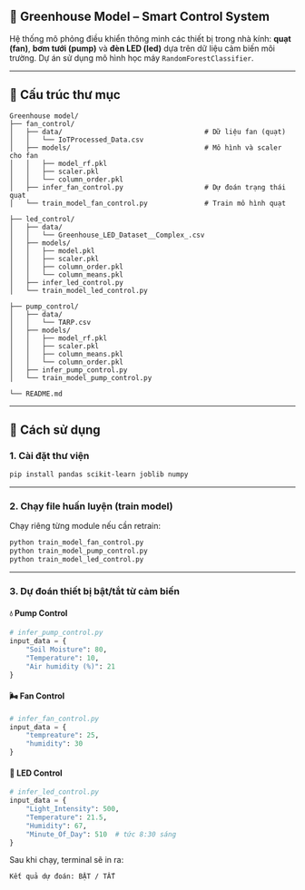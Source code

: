 ## 🌿 Greenhouse Model – Smart Control System

Hệ thống mô phỏng điều khiển thông minh các thiết bị trong nhà kính: **quạt (fan)**, **bơm tưới (pump)** và **đèn LED (led)** dựa trên dữ liệu cảm biến môi trường. Dự án sử dụng mô hình học máy `RandomForestClassifier`.

---

## 📁 Cấu trúc thư mục

```
Greenhouse model/
├── fan_control/
│   ├── data/                                   # Dữ liệu fan (quạt)
│   │   └── IoTProcessed_Data.csv
│   ├── models/                                 # Mô hình và scaler cho fan
│   │   ├── model_rf.pkl
│   │   ├── scaler.pkl
│   │   └── column_order.pkl
│   ├── infer_fan_control.py                    # Dự đoán trạng thái quạt
│   └── train_model_fan_control.py              # Train mô hình quạt

├── led_control/
│   ├── data/
│   │   └── Greenhouse_LED_Dataset__Complex_.csv
│   ├── models/
│   │   ├── model.pkl
│   │   ├── scaler.pkl
│   │   ├── column_order.pkl
│   │   └── column_means.pkl
│   ├── infer_led_control.py
│   └── train_model_led_control.py

├── pump_control/
│   ├── data/
│   │   └── TARP.csv
│   ├── models/
│   │   ├── model_rf.pkl
│   │   ├── scaler.pkl
│   │   ├── column_means.pkl
│   │   └── column_order.pkl
│   ├── infer_pump_control.py
│   └── train_model_pump_control.py

└── README.md
```

---

## 🚀 Cách sử dụng

### 1. Cài đặt thư viện

```bash
pip install pandas scikit-learn joblib numpy
```

---

### 2. Chạy file huấn luyện (train model)

Chạy riêng từng module nếu cần retrain:

```bash
python train_model_fan_control.py
python train_model_pump_control.py
python train_model_led_control.py
```

---

### 3. Dự đoán thiết bị bật/tắt từ cảm biến

#### 💧 Pump Control

```python
# infer_pump_control.py
input_data = {
    "Soil Moisture": 80,
    "Temperature": 10,
    "Air humidity (%)": 21
}
```

#### 🌬 Fan Control

```python
# infer_fan_control.py
input_data = {
    "tempreature": 25,
    "humidity": 30
}
```

#### 🔦 LED Control

```python
# infer_led_control.py
input_data = {
    "Light_Intensity": 500,
    "Temperature": 21.5,
    "Humidity": 67,
    "Minute_Of_Day": 510  # tức 8:30 sáng
}
```

Sau khi chạy, terminal sẽ in ra:

```
Kết quả dự đoán: BẬT / TẮT
```
